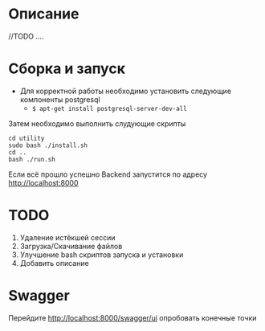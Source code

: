 # Описание

 //TODO ....

# Сборка и запуск

- Для корректной работы необходимо установить следующие компоненты postgresql
  - `$ apt-get install postgresql-server-dev-all`

Затем необходимо выполнить слудующие скрипты

```
cd utility
sudo bash ./install.sh
cd ..
bash ./run.sh
```

Если всё прошло успешно Backend запустится по адресу [http://localhost:8000](http://localhost:8000)

# TODO

1) Удаление истёкшей сессии
2) Загрузка/Скачивание файлов
3) Улучшение bash скриптов запуска и установки
4) Добавить описание

# Swagger

Перейдите [http://localhost:8000/swagger/ui](http://localhost:8000/swagger/ui) опробовать конечные точки
